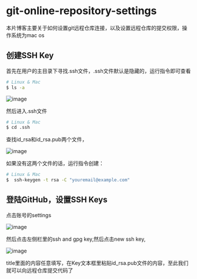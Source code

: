 # git-online-repository-settings

本片博客主要关于如何设置git远程仓库连接，以及设置远程仓库的提交权限，操作系统为mac os

## 创建SSH Key

首先在用户的主目录下寻找.ssh文件，.ssh文件默认是隐藏的，运行指令即可查看

```bash
# Linux & Mac
$ ls -a
```

![image](https://github.com/cq5282000/git-online-repository-settings/blob/master/images/ls-a.png)

然后进入.ssh文件

```bash
# Linux & Mac
$ cd .ssh 
```

查找id_rsa和id_rsa.pub两个文件，

![image](https://github.com/cq5282000/git-online-repository-settings/blob/master/images/id_rsa.png)

如果没有这两个文件的话，运行指令创建：

```bash
# Linux & Mac
$  ssh-keygen -t rsa -C "youremail@example.com"
```

## 登陆GitHub，设置SSH Keys

点击账号的settings

![image](https://github.com/cq5282000/git-online-repository-settings/blob/master/images/settings.png)

然后点击左侧栏里的ssh and gpg key,然后点击new ssh key,

![image](https://github.com/cq5282000/git-online-repository-settings/blob/master/images/id_rsa.png)

title里面的内容任意填写，在Key文本框里粘贴id_rsa.pub文件的内容，至此我们就可以向远程仓库提交代码了



